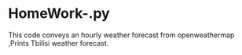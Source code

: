 # HomeWork-.py
This code conveys an hourly weather forecast from openweathermap ,Prints Tbilisi weather forecast.

